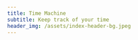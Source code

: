 ```yaml
---
title: Time Machine
subtitle: Keep track of your time
header_img: /assets/index-header-bg.jpeg
---
```

